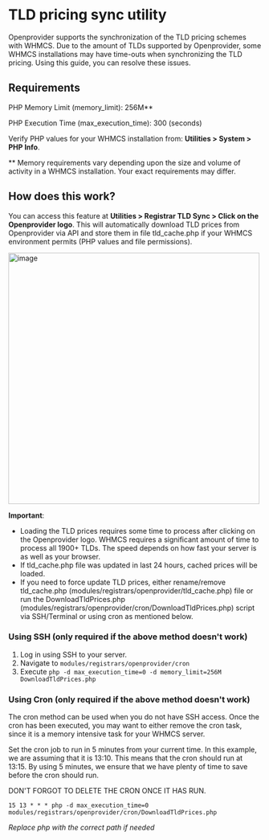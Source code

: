 # TLD pricing sync utility

Openprovider supports the synchronization of the TLD pricing schemes with WHMCS. Due to the amount of TLDs supported by Openprovider, some WHMCS installations may have time-outs when synchronizing the TLD pricing. Using this guide, you can resolve these issues.

## Requirements
PHP Memory Limit (memory_limit): 256M**

PHP Execution Time (max_execution_time): 300 (seconds)

Verify PHP values for your WHMCS installation from: **Utilities > System > PHP Info**.

** Memory requirements vary depending upon the size and volume of activity in a WHMCS installation. Your exact requirements may differ.

## How does this work?
You can access this feature at **Utilities > Registrar TLD Sync > Click on the Openprovider logo**. This will automatically download TLD prices from Openprovider via API and store them in file tld_cache.php if your WHMCS environment permits (PHP values and file permissions).

<img width="500" alt="image" src="https://github.com/openprovider/Openprovider-WHMCS-domains/assets/97894083/35739a5d-9bf5-44a8-97c2-9aa080e14f32">


**Important**: 
* Loading the TLD prices requires some time to process after clicking on the Openprovider logo. WHMCS requires a significant amount of time to process all 1900+ TLDs. The speed depends on how fast your server is as well as your browser.
* If tld_cache.php file was updated in last 24 hours, cached prices will be loaded.
* If you need to force update TLD prices, either rename/remove tld_cache.php (modules/registrars/openprovider/tld_cache.php) file or run the DownloadTldPrices.php (modules/registrars/openprovider/cron/DownloadTldPrices.php) script via SSH/Terminal or using cron as mentioned below.  

### Using SSH (only required if the above method doesn't work)
1. Log in using SSH to your server.
2. Navigate to `modules/registrars/openprovider/cron`
3. Execute `php -d max_execution_time=0 -d memory_limit=256M DownloadTldPrices.php`

### Using Cron (only required if the above method doesn't work)
The cron method can be used when you do not have SSH access. Once the cron has been executed, you may want to either remove the cron task, since it is a memory intensive task for your WHMCS server.

Set the cron job to run in 5 minutes from your current time. In this example, we are assuming that it is 13:10. This means that the cron should run at 13:15. By using 5 minutes, we ensure that we have plenty of time to save before the cron should run. 

DON'T FORGOT TO DELETE THE CRON ONCE IT HAS RUN.

```
15 13 * * * php -d max_execution_time=0 modules/registrars/openprovider/cron/DownloadTldPrices.php
```

_Replace php with the correct path if needed_
